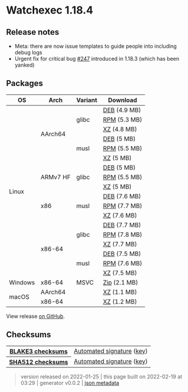 # Watchexec 1.18.4

## Release notes

<ul dir="auto">
<li>Meta: there are now issue templates to guide people into including debug logs</li>
<li>Urgent fix for critical bug <a class="issue-link js-issue-link" data-error-text="Failed to load title" data-id="1114241405" data-permission-text="Title is private" data-url="https://github.com/watchexec/watchexec/issues/247" data-hovercard-type="issue" data-hovercard-url="/watchexec/watchexec/issues/247/hovercard" href="https://github.com/watchexec/watchexec/issues/247">#247</a> introduced in 1.18.3 (which has been yanked)</li>
</ul>

## Packages

<table class="downloads">
<thead>
<tr>
<th>OS</th>
<th>Arch</th>
<th>Variant</th>
<th>Download</th>

</tr>
</thead>
<tbody>
<tr>
						<td rowspan="18">Linux</td>
						
<td rowspan="6">AArch64</td>
            
						
<td rowspan="3">glibc</td>
            
<td><a class="download" href="https://github.com/watchexec/watchexec/releases/download/cli-v1.18.4/watchexec-1.18.4-aarch64-unknown-linux-gnu.deb">DEB</a> (4.9 MB)</td>
						
</tr>
					
<tr>
						
						
						
<td><a class="download" href="https://github.com/watchexec/watchexec/releases/download/cli-v1.18.4/watchexec-1.18.4-aarch64-unknown-linux-gnu.rpm">RPM</a> (5.3 MB)</td>
						
</tr>
					
<tr>
						
						
						
<td><a class="download" href="https://github.com/watchexec/watchexec/releases/download/cli-v1.18.4/watchexec-1.18.4-aarch64-unknown-linux-gnu.tar.xz">XZ</a> (4.8 MB)</td>
						
</tr>
					
<tr>
						
						
						
<td rowspan="3">musl</td>
            
<td><a class="download" href="https://github.com/watchexec/watchexec/releases/download/cli-v1.18.4/watchexec-1.18.4-aarch64-unknown-linux-musl.deb">DEB</a> (5 MB)</td>
						
</tr>
					
<tr>
						
						
						
<td><a class="download" href="https://github.com/watchexec/watchexec/releases/download/cli-v1.18.4/watchexec-1.18.4-aarch64-unknown-linux-musl.rpm">RPM</a> (5.5 MB)</td>
						
</tr>
					
<tr>
						
						
						
<td><a class="download" href="https://github.com/watchexec/watchexec/releases/download/cli-v1.18.4/watchexec-1.18.4-aarch64-unknown-linux-musl.tar.xz">XZ</a> (5 MB)</td>
						
</tr>
					
<tr>
						
						
<td rowspan="3">ARMv7 HF</td>
            
						
<td rowspan="3">glibc</td>
            
<td><a class="download" href="https://github.com/watchexec/watchexec/releases/download/cli-v1.18.4/watchexec-1.18.4-armv7-unknown-linux-gnueabihf.deb">DEB</a> (5 MB)</td>
						
</tr>
					
<tr>
						
						
						
<td><a class="download" href="https://github.com/watchexec/watchexec/releases/download/cli-v1.18.4/watchexec-1.18.4-armv7-unknown-linux-gnueabihf.rpm">RPM</a> (5.5 MB)</td>
						
</tr>
					
<tr>
						
						
						
<td><a class="download" href="https://github.com/watchexec/watchexec/releases/download/cli-v1.18.4/watchexec-1.18.4-armv7-unknown-linux-gnueabihf.tar.xz">XZ</a> (5 MB)</td>
						
</tr>
					
<tr>
						
						
<td rowspan="3">x86</td>
            
						
<td rowspan="3">musl</td>
            
<td><a class="download" href="https://github.com/watchexec/watchexec/releases/download/cli-v1.18.4/watchexec-1.18.4-i686-unknown-linux-musl.deb">DEB</a> (7.6 MB)</td>
						
</tr>
					
<tr>
						
						
						
<td><a class="download" href="https://github.com/watchexec/watchexec/releases/download/cli-v1.18.4/watchexec-1.18.4-i686-unknown-linux-musl.rpm">RPM</a> (7.7 MB)</td>
						
</tr>
					
<tr>
						
						
						
<td><a class="download" href="https://github.com/watchexec/watchexec/releases/download/cli-v1.18.4/watchexec-1.18.4-i686-unknown-linux-musl.tar.xz">XZ</a> (7.6 MB)</td>
						
</tr>
					
<tr>
						
						
<td rowspan="6">x86-64</td>
            
						
<td rowspan="3">glibc</td>
            
<td><a class="download" href="https://github.com/watchexec/watchexec/releases/download/cli-v1.18.4/watchexec-1.18.4-x86_64-unknown-linux-gnu.deb">DEB</a> (7.7 MB)</td>
						
</tr>
					
<tr>
						
						
						
<td><a class="download" href="https://github.com/watchexec/watchexec/releases/download/cli-v1.18.4/watchexec-1.18.4-x86_64-unknown-linux-gnu.rpm">RPM</a> (7.8 MB)</td>
						
</tr>
					
<tr>
						
						
						
<td><a class="download" href="https://github.com/watchexec/watchexec/releases/download/cli-v1.18.4/watchexec-1.18.4-x86_64-unknown-linux-gnu.tar.xz">XZ</a> (7.7 MB)</td>
						
</tr>
					
<tr>
						
						
						
<td rowspan="3">musl</td>
            
<td><a class="download" href="https://github.com/watchexec/watchexec/releases/download/cli-v1.18.4/watchexec-1.18.4-x86_64-unknown-linux-musl.deb">DEB</a> (7.5 MB)</td>
						
</tr>
					
<tr>
						
						
						
<td><a class="download" href="https://github.com/watchexec/watchexec/releases/download/cli-v1.18.4/watchexec-1.18.4-x86_64-unknown-linux-musl.rpm">RPM</a> (7.6 MB)</td>
						
</tr>
					
<tr>
						
						
						
<td><a class="download" href="https://github.com/watchexec/watchexec/releases/download/cli-v1.18.4/watchexec-1.18.4-x86_64-unknown-linux-musl.tar.xz">XZ</a> (7.5 MB)</td>
						
</tr>
					
<tr>
						<td rowspan="1">Windows</td>
						
<td rowspan="1">x86-64</td>
            
						
<td rowspan="1">MSVC</td>
            
<td><a class="download" href="https://github.com/watchexec/watchexec/releases/download/cli-v1.18.4/watchexec-1.18.4-x86_64-pc-windows-msvc.zip">Zip</a> (2.1 MB)</td>
						
</tr>
					
<tr>
						<td rowspan="2">macOS</td>
						
<td rowspan="1">AArch64</td>
            
						
<td rowspan="1"></td>
            
<td><a class="download" href="https://github.com/watchexec/watchexec/releases/download/cli-v1.18.4/watchexec-1.18.4-aarch64-apple-darwin.tar.xz">XZ</a> (1.1 MB)</td>
						
</tr>
					
<tr>
						
						
<td rowspan="1">x86-64</td>
            
						
<td rowspan="1"></td>
            
<td><a class="download" href="https://github.com/watchexec/watchexec/releases/download/cli-v1.18.4/watchexec-1.18.4-x86_64-apple-darwin.tar.xz">XZ</a> (1.2 MB)</td>
						
</tr>
					</tbody>
</table>


View release [on GitHub](https://github.com/watchexec/watchexec/releases/cli-v1.18.4).

## Checksums

<table class="signatures">
	
<tr>
<th><a href="https://github.com/watchexec/watchexec/releases/download/cli-v1.18.4/B3SUMS">BLAKE3 checksums</a></th>
		
<td>
<a href="https://github.com/watchexec/watchexec/releases/download/cli-v1.18.4/B3SUMS.auto.minisig">Automated signature</a>
(<a href="https://raw.githubusercontent.com/watchexec/watchexec/cli-v1.18.4/.github/workflows/release.pub">key</a>)
</td>
		
</tr>
	
<tr>
<th><a href="https://github.com/watchexec/watchexec/releases/download/cli-v1.18.4/SHA512SUMS">SHA512 checksums</a></th>
		
<td>
<a href="https://github.com/watchexec/watchexec/releases/download/cli-v1.18.4/SHA512SUMS.auto.minisig">Automated signature</a>
(<a href="https://raw.githubusercontent.com/watchexec/watchexec/cli-v1.18.4/.github/workflows/release.pub">key</a>)
</td>
		
</tr>
	
</table>




>	 version released on 2022-01-25
>	|
>	this page built on 2022-02-19 at 03:29
>	| generator v0.0.2
>	| [json metadata](meta.json)


